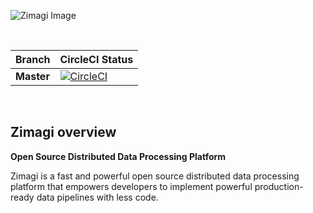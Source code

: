 ![Zimagi Image](https://raw.githubusercontent.com/zimagi/zimagi/master/docs/_static/images/zimagi-logo.png)

<br/>

| Branch       | CircleCI Status   |
| :---------   | :-----------------|
| **Master**  | [![CircleCI](https://circleci.com/gh/zimagi/zimagi/tree/master.svg?style=svg)](https://circleci.com/gh/zimagi/zimagi/tree/master) |

<br/>

## Zimagi overview

**Open Source Distributed Data Processing Platform**

Zimagi is a fast and powerful open source distributed data processing platform that empowers developers to implement powerful production-ready data pipelines with less code.

